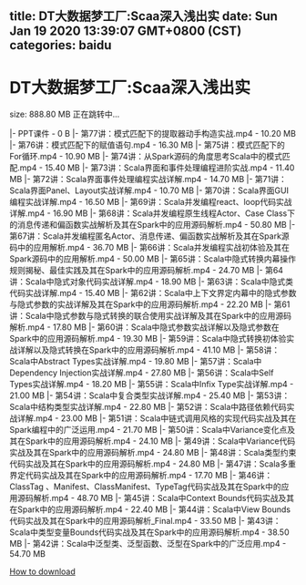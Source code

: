 
title: DT大数据梦工厂:Scaa深入浅出实
date: Sun Jan 19 2020 13:39:07 GMT+0800 (CST)    
categories: baidu
---

# DT大数据梦工厂:Scaa深入浅出实
size: 888.80 MB
 正在跳转中...
 
|- PPT课件 - 0 B
|- 第77讲：模式匹配下的提取器动手构造实战.mp4 - 10.20 MB
|- 第76讲：模式匹配下的赋值语句.mp4 - 16.30 MB
|- 第75讲：模式匹配下的For循环.mp4 - 10.90 MB
|- 第74讲：从Spark源码的角度思考Scala中的模式匹配.mp4 - 15.40 MB
|- 第73讲：Scala界面和事件处理编程进阶实战.mp4 - 11.40 MB
|- 第72讲：Scala界面事件处理编程实战详解.mp4 - 14.70 MB
|- 第71讲：Scala界面Panel、Layout实战详解.mp4 - 10.70 MB
|- 第70讲：Scala界面GUI编程实战详解.mp4 - 16.50 MB
|- 第69讲：Scala并发编程react、loop代码实战详解.mp4 - 16.90 MB
|- 第68讲：Scala并发编程原生线程Actor、Case Class下的消息传递和偏函数实战解析及其在Spark中的应用源码解析.mp4 - 50.80 MB
|- 第67讲：Scala并发编程匿名Actor、消息传递、偏函数实战解析及其在Spark源码中的应用解析.mp4 - 36.70 MB
|- 第66讲：Scala并发编程实战初体验及其在Spark源码中的应用解析.mp4 - 50.00 MB
|- 第65讲：Scala中隐式转换内幕操作规则揭秘、最佳实践及其在Spark中的应用源码解析.mp4 - 24.70 MB
|- 第64讲：Scala中隐式对象代码实战详解.mp4 - 18.90 MB
|- 第63讲：Scala中隐式类代码实战详解.mp4 - 15.40 MB
|- 第62讲：Scala中上下文界定内幕中的隐式参数与隐式参数的实战详解及其在Spark中的应用源码解析.mp4 - 22.20 MB
|- 第61讲：Scala中隐式参数与隐式转换的联合使用实战详解及其在Spark中的应用源码解析.mp4 - 17.80 MB
|- 第60讲：Scala中隐式参数实战详解以及隐式参数在Spark中的应用源码解析.mp4 - 19.30 MB
|- 第59讲：Scala中隐式转换初体验实战详解以及隐式转换在Spark中的应用源码解析.mp4 - 41.10 MB
|- 第58讲：Scala中Abstract Types实战详解.mp4 - 19.80 MB
|- 第57讲：Scala中Dependency Injection实战详解.mp4 - 27.80 MB
|- 第56讲：Scala中Self Types实战详解.mp4 - 18.20 MB
|- 第55讲：Scala中Infix Type实战详解.mp4 - 21.00 MB
|- 第54讲：Scala中复合类型实战详解.mp4 - 25.40 MB
|- 第53讲：Scala中结构类型实战详解.mp4 - 22.80 MB
|- 第52讲：Scala中路径依赖代码实战详解.mp4 - 23.00 MB
|- 第51讲：Scala中链式调用风格的实现代码实战及其在Spark编程中的广泛运用.mp4 - 21.70 MB
|- 第50讲：Scala中Variance变化点及其在Spark中的应用源码解析.mp4 - 24.10 MB
|- 第49讲：Scala中Variance代码实战及其在Spark中的应用源码解析.mp4 - 24.80 MB
|- 第48讲：Scala类型约束代码实战及其在Spark中的应用源码解析.mp4 - 24.80 MB
|- 第47讲：Scala多重界定代码实战及其在Spark中的应用源码解析.mp4 - 17.70 MB
|- 第46讲： ClassTag 、Manifest、ClassManifest、TypeTag代码实战及其在Spark中的应用源码解析.mp4 - 48.70 MB
|- 第45讲：Scala中Context Bounds代码实战及其在Spark中的应用源码解析.mp4 - 22.40 MB
|- 第44讲：Scala中View Bounds代码实战及其在Spark中的应用源码解析_Final.mp4 - 33.50 MB
|- 第43讲：Scala中类型变量Bounds代码实战及其在Spark中的应用源码解析.mp4 - 38.50 MB
|- 第42讲：Scala中泛型类、泛型函数、泛型在Spark中的广泛应用.mp4 - 54.70 MB

[How to download](https://bpcam.bemobtrk.com/go/2ceec3aa-1ca2-46d6-b9ff-aaa5c184517c?jno=4780)